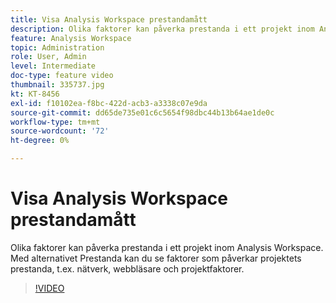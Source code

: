 ```yaml
---
title: Visa Analysis Workspace prestandamått
description: Olika faktorer kan påverka prestanda i ett projekt inom Analysis Workspace. Med alternativet Prestanda kan du se faktorer som påverkar projektets prestanda, t.ex. nätverk, webbläsare och projektfaktorer.
feature: Analysis Workspace
topic: Administration
role: User, Admin
level: Intermediate
doc-type: feature video
thumbnail: 335737.jpg
kt: KT-8456
exl-id: f10102ea-f8bc-422d-acb3-a3338c07e9da
source-git-commit: dd65de735e01c6c5654f98dbc44b13b64ae1de0c
workflow-type: tm+mt
source-wordcount: '72'
ht-degree: 0%

---
```


# Visa Analysis Workspace prestandamått

Olika faktorer kan påverka prestanda i ett projekt inom Analysis Workspace. Med alternativet Prestanda kan du se faktorer som påverkar projektets prestanda, t.ex. nätverk, webbläsare och projektfaktorer.


>[!VIDEO](https://video.tv.adobe.com/v/335737/?quality=12&learn=on)
